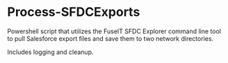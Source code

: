 Process-SFDCExports
===================
Powershell script that utilizes the FuseIT SFDC Explorer command line tool to pull Salesforce export files and save them to two network directories.

Includes logging and cleanup.